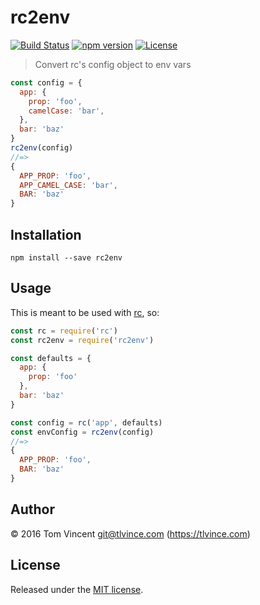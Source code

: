 # rc2env

[![Build Status][travis-image]][travis-url]
[![npm version][npm-image]][npm-url]
[![License][license-image]][license-url]

[travis-url]: https://travis-ci.org/tlvince/rc2env
[travis-image]: https://img.shields.io/travis/tlvince/rc2env.svg
[npm-url]: https://www.npmjs.com/package/rc2env
[npm-image]: https://img.shields.io/npm/v/rc2env.svg
[license-url]: https://opensource.org/licenses/MIT
[license-image]: https://img.shields.io/npm/l/rc2env.svg

> Convert rc's config object to env vars

```js
const config = {
  app: {
    prop: 'foo',
    camelCase: 'bar',
  },
  bar: 'baz'
}
rc2env(config)
//=>
{
  APP_PROP: 'foo',
  APP_CAMEL_CASE: 'bar',
  BAR: 'baz'
}
```

## Installation

```shell
npm install --save rc2env
```

## Usage

This is meant to be used with [rc][], so:

```js
const rc = require('rc')
const rc2env = require('rc2env')

const defaults = {
  app: {
    prop: 'foo'
  },
  bar: 'baz'
}

const config = rc('app', defaults)
const envConfig = rc2env(config)
//=>
{
  APP_PROP: 'foo',
  BAR: 'baz'
}
```

[rc]: https://github.com/dominictarr/rc

## Author

© 2016 Tom Vincent <git@tlvince.com> (https://tlvince.com)

## License

Released under the [MIT license](http://tlvince.mit-license.org).
